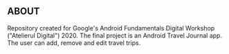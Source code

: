 ## ABOUT

Repository created for Google's Android Fundamentals Digital Workshop ("Atelierul Digital") 2020.
The final project is an Android Travel Journal app. The user can add, remove and edit travel trips.

